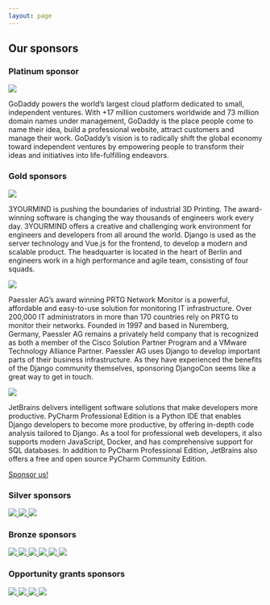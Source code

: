 ```yaml
---
layout: page
---
```


## Our sponsors
### Platinum sponsor
<div class="sponsorrow">
    <a href="https://godaddy.com" class="sponsorlogo">
        <img src="/assets/img/sponsors/godaddy.png">
    </a>
    <p class="sponsortext">
		GoDaddy powers the world’s largest cloud platform dedicated to small, independent ventures. With +17 million customers worldwide and 73 million domain names under management, GoDaddy is the place people come to name their idea, build a professional website, attract customers and manage their work.
		GoDaddy’s vision is to radically shift the global economy toward independent ventures by empowering people to transform their ideas and initiatives into life-fulfilling endeavors.
    </p>
</div>

### Gold sponsors

<div class="sponsorrow">
    <a href="https://www.3yourmind.com/" class="sponsorlogo">
        <img src="/assets/img/sponsors/3yourmind.svg">
    </a>
    <p class="sponsortext">
        3YOURMIND is pushing the boundaries of industrial 3D Printing. The
        award-winning software is changing the way thousands of engineers work
        every day. 3YOURMIND offers a creative and challenging work environment for
        engineers and developers from all around the world. Django is used as the
        server technology and Vue.js for the frontend, to develop a modern and
        scalable product. The headquarter is located in the heart of Berlin and
        engineers work in a high performance and agile team, consisting of four
        squads.
    </p>
</div>
<div class="sponsorrow">
    <a href="https://www.paessler.com/" class="sponsorlogo">
        <img src="/assets/img/sponsors/paessler.svg">
    </a>
    <p class="sponsortext">
        Paessler AG’s award winning PRTG Network Monitor is a powerful, affordable and easy-to-use solution for
        monitoring IT infrastructure. Over 200,000 IT administrators in more than 170 countries rely on PRTG to monitor
        their networks.  Founded in 1997 and based in Nuremberg, Germany, Paessler AG remains a privately held company
        that is recognized as both a member of the Cisco Solution Partner Program and a VMware Technology Alliance
        Partner. Paessler AG uses Django to develop important parts of their business infrastructure. As they have
        experienced the benefits of the Django community themselves, sponsoring DjangoCon seems like a great way to get
        in touch.
    </p>
</div>
<div class="sponsorrow">
    <a href="https://www.jetbrains.com/" class="sponsorlogo">
        <img src="/assets/img/sponsors/jetbrains.svg">
    </a>
    <p class="sponsortext">
        JetBrains delivers intelligent software solutions that make developers more productive. PyCharm Professional
        Edition is a Python IDE that enables Django developers to become more productive, by offering in-depth code
        analysis tailored to Django. As a tool for professional web developers, it also supports modern JavaScript,
        Docker, and has comprehensive support for SQL databases. In addition to PyCharm Professional Edition, JetBrains
        also offers a free and open source PyCharm Community Edition.
    </p>
</div>

<div class="information-buttons">
  <a class="information" href="/sponsoring/">
    Sponsor us!
  </a>
</div>

### Silver sponsors

<div class="sponsorrow multisponsor">
    <a href="https://ambient-innovation.com" class="sponsorlogo">
        <img src="/assets/img/sponsors/ai.svg">
    </a>
    <a href="http://maykinmedia.nl/" class="sponsorlogo">
        <img src="/assets/img/sponsors/maykin_media.svg">
    </a>
    <a href="http://prounix.de/" class="sponsorlogo">
        <img src="/assets/img/sponsors/prounix.svg">
    </a>
</div>

### Bronze sponsors

<div class="sponsorrow multisponsor">
    <a href="https://www.django-verein.de" class="sponsorlogo">
        <img src="/assets/img/sponsors/ddv.svg">
    </a>
    <a href="https://www.jambonsw.com/" class="sponsorlogo">
        <img src="/assets/img/sponsors/jambon.png">
    </a>
    <a href="http://www.python-academy.com/" class="sponsorlogo">
      <img src="/assets/img/sponsors/pya.svg">
    </a>
    <a href="https://travis-ci.org/?utm_source=DjangoconEurope2018" class="sponsorlogo">
      <img src="/assets/img/sponsors/travis.svg">
    </a>
    <a href="https://pretix.eu" class="sponsorlogo">
      <img src="/assets/img/sponsors/pretix.svg">
    </a>
    <a href="https://lincolnloop.com" class="sponsorlogo">
      <img src="/assets/img/sponsors/lincolnloop.svg">
    </a>
</div>

### Opportunity grants sponsors

<div class="sponsorrow multisponsor">
    <a href="https://www.djangoproject.com/foundation/" class="sponsorlogo">
        <img src="/assets/img/sponsors/dsf.svg">
    </a>
    <a href="https://www.python.org/psf/" class="sponsorlogo">
        <img src="/assets/img/sponsors/psf.svg">
    </a>
    <a href="https://python-verband.org" class="sponsorlogo">
        <img src="/assets/img/sponsors/pysv.svg">
    </a>
    <a href="https://www.europython-society.org" class="sponsorlogo">
        <img src="/assets/img/sponsors/eps.svg">
    </a>
</div>
